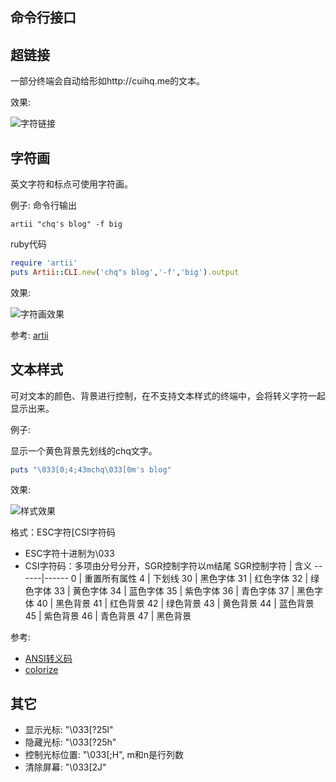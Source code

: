 命令行接口
--------------

## 超链接
一部分终端会自动给形如http://cuihq.me的文本。

效果:

![字符链接](/cli_text_a.jpg "字符链接")

## 字符画
英文字符和标点可使用字符画。

例子:
命令行输出
```shell
artii "chq's blog" -f big
```

ruby代码
```ruby
require 'artii'
puts Artii::CLI.new('chq"s blog','-f','big').output
```

效果:

![字符画效果](/cli_text_image.jpg "字符画效果")

参考:
[artii](https://github.com/miketierney/artii "artii")

## 文本样式
可对文本的颜色、背景进行控制，在不支持文本样式的终端中，会将转义字符一起显示出来。

例子:

显示一个黄色背景先划线的chq文字。
```ruby
puts "\033[0;4;43mchq\033[0m's blog"
```

效果:

![样式效果](/cli_text_style.jpg "样式效果")

格式：ESC字符[CSI字符码

* ESC字符十进制为\033
* CSI字符码：多项由分号分开，SGR控制字符以m结尾
  SGR控制字符 | 含义
  ------|------
  0  | 重置所有属性
  4  | 下划线
  30 | 黑色字体
  31 | 红色字体
  32 | 绿色字体
  33 | 黄色字体
  34 | 蓝色字体
  35 | 紫色字体
  36 | 青色字体
  37 | 黑色字体
  40 | 黑色背景
  41 | 红色背景
  42 | 绿色背景
  43 | 黄色背景
  44 | 蓝色背景
  45 | 紫色背景
  46 | 青色背景
  47 | 黑色背景

参考:

* [ANSI转义码](http://en.wikipedia.org/wiki/ANSI_escape_code "ANSI转义码")
* [colorize](https://github.com/fazibear/colorize, "colorize")

## 其它

* 显示光标: "\\033\[?25l"
* 隐藏光标: "\\033\[?25h"
* 控制光标位置: "\\033\[<m>;<n>H", m和n是行列数
* 清除屏幕: "\\033\[2J"
